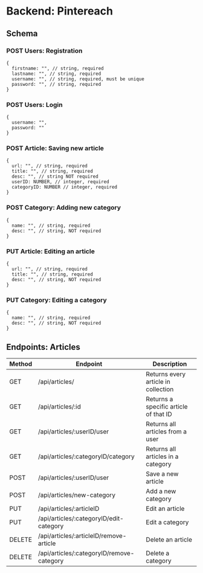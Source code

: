 # Backend: Pintereach 

## Schema

### POST Users: Registration

```
{
  firstname: "", // string, required
  lastname: "", // string, required
  username: "", // string, required, must be unique
  password: "", // string, required
}
```

### POST Users: Login
```
{
  username: "",
  password: ""
}
```

### POST Article: Saving new article
```
{
  url: "", // string, required
  title: "", // string, required
  desc: "", // string NOT required
  userID: NUMBER, // integer, required
  categoryID: NUMBER // integer, required
}
```

### POST Category: Adding new category
```
{
  name: "", // string, required
  desc: "", // string, NOT required
}
```

### PUT Article: Editing an article
```
{
  url: "", // string, required
  title: "", // string, required
  desc: "", // string, NOT required
}
```

### PUT Category: Editing a category
```
{
  name: "", // string, required
  desc: "", // string, NOT required
}
```


## Endpoints: Articles

| Method | Endpoint                                  | Description                           |
| ------ | ----------------------------------------- | ------------------------------------- |
| GET    | /api/articles/                            | Returns every article in collection   |
| GET    | /api/articles/:id                         | Returns a specific article of that ID |
| GET    | /api/articles/:userID/user                | Returns all articles from a user      |
| GET    | /api/articles/:categoryID/category        | Returns all articles in a category    |
| POST   | /api/articles/:userID/user                | Save a new article                    |
| POST   | /api/articles/new-category                | Add a new category                    |
| PUT    | /api/articles/:articleID                  | Edit an article                       |
| PUT    | /api/articles/:categoryID/edit-category   | Edit a category                       |
| DELETE | /api/articles/:articleID/remove-article   | Delete an article                     |
| DELETE | /api/articles/:categoryID/remove-category | Delete a category                     |

